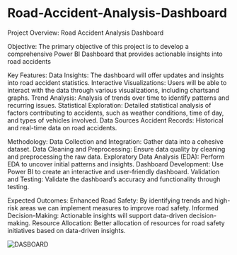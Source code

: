 # Road-Accident-Analysis-Dashboard

Project Overview: Road Accident Analysis Dashboard

Objective:
The primary objective of this project is to develop a comprehensive Power BI Dashboard that provides actionable insights into road accidents

Key Features:
Data Insights: The dashboard will offer  updates and insights into road accident statistics.
Interactive Visualizations: Users will be able to interact with the data through various visualizations, including  chartsand graphs.
Trend Analysis: Analysis of trends over time to identify patterns and recurring issues.
Statistical Exploration: Detailed statistical analysis of factors contributing to accidents, such as weather conditions, time of day, and types of vehicles involved.
Data Sources
Accident Records: Historical and real-time data on road accidents.

Methodology:
Data Collection and Integration: Gather data into a cohesive dataset.
Data Cleaning and Preprocessing: Ensure data quality by cleaning and preprocessing the raw data.
Exploratory Data Analysis (EDA): Perform EDA to uncover initial patterns and insights.
Dashboard Development: Use Power BI to create an interactive and user-friendly dashboard.
Validation and Testing: Validate the dashboard’s accuracy and functionality through testing.

Expected Outcomes:
Enhanced Road Safety: By identifying trends and high-risk areas  we can implement measures to improve road safety.
Informed Decision-Making: Actionable insights will support data-driven decision-making.
Resource Allocation: Better allocation of resources for road safety initiatives based on data-driven insights.

![DASBOARD](https://github.com/antonysebin/Road-Accident-Analysis-Dashboard/assets/122266664/1ea7ff2e-fc34-407d-9319-dc3c5b3f70cc)
